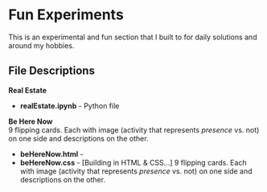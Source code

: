 Fun Experiments
===================================

This is an experimental and fun section that I built to for daily solutions and around my hobbies.


## File Descriptions

**Real Estate**<br />
* **realEstate.ipynb** - Python file

**Be Here Now**<br />
9 flipping cards. Each with image (activity that represents *presence* vs. not) on one side and descriptions on the other. 
* **beHereNow.html** - 
* **beHereNow.css** - [Building in HTML & CSS...] 9 flipping cards. Each with image (activity that represents *presence* vs. not) on one side and descriptions on the other. 

